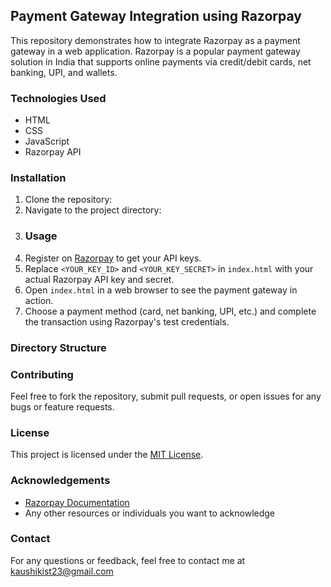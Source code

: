 

## Payment Gateway Integration using Razorpay

This repository demonstrates how to integrate Razorpay as a payment gateway in a web application. Razorpay is a popular payment gateway solution in India that supports online payments via credit/debit cards, net banking, UPI, and wallets.

### Technologies Used
- HTML
- CSS
- JavaScript
- Razorpay API

### Installation
1. Clone the repository:
2. Navigate to the project directory:
3. ### Usage
1. Register on [Razorpay](https://razorpay.com/) to get your API keys.
2. Replace `<YOUR_KEY_ID>` and `<YOUR_KEY_SECRET>` in `index.html` with your actual Razorpay API key and secret.
3. Open `index.html` in a web browser to see the payment gateway in action.
4. Choose a payment method (card, net banking, UPI, etc.) and complete the transaction using Razorpay's test credentials.
### Directory Structure

### Contributing
Feel free to fork the repository, submit pull requests, or open issues for any bugs or feature requests.

### License
This project is licensed under the [MIT License](https://opensource.org/licenses/MIT).

### Acknowledgements
- [Razorpay Documentation](https://razorpay.com/docs/)
- Any other resources or individuals you want to acknowledge

### Contact
For any questions or feedback, feel free to contact me at kaushikist23@gmail.com

